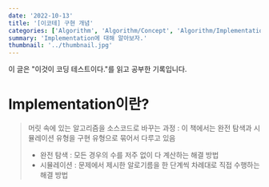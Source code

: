 ```yaml
---
date: '2022-10-13'
title: '[이코테] 구현 개념'
categories: ['Algorithm', 'Algorithm/Concept', 'Algorithm/Implementation']
summary: 'Implementation에 대해 알아보자.'
thumbnail: '../thumbnail.jpg'
---
```


<div class="noticeBox">이 글은 "이것이 코딩 테스트이다."를 읽고 공부한 기록입니다.</div>

# Implementation이란?

> 머릿 속에 있는 알고리즘을 소스코드로 바꾸는 과정 : 이 책에서는 완전 탐색과 시뮬레이션 유형을 구현 유형으로 묶어서 다루고 있음
>
> - 완전 탐색 : 모든 경우의 수를 저주 없이 다 계산하는 해결 방법
> - 시뮬레이션 : 문제에서 제시한 알로기름을 한 단계씩 차례대로 직접 수행하는 해결 방법
